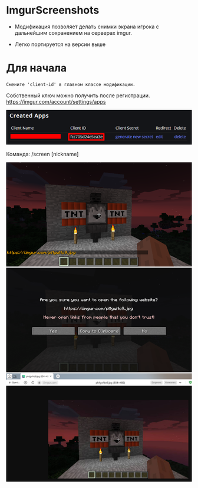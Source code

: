 # ImgurScreenshots
* Модификация позволяет делать снимки экрана игрока с дальнейшим сохранением на серверах imgur.

* Легко портируется на версии выше
# Для начала
    Смените 'client-id' в главном классе модификации.
Собственный ключ можно получить после регистрации.
https://imgur.com/account/settings/apps

![image](zero.png)

Команда: /screen [nickname]

![image](first.png)
![image](second.png)
![image](three.png)
